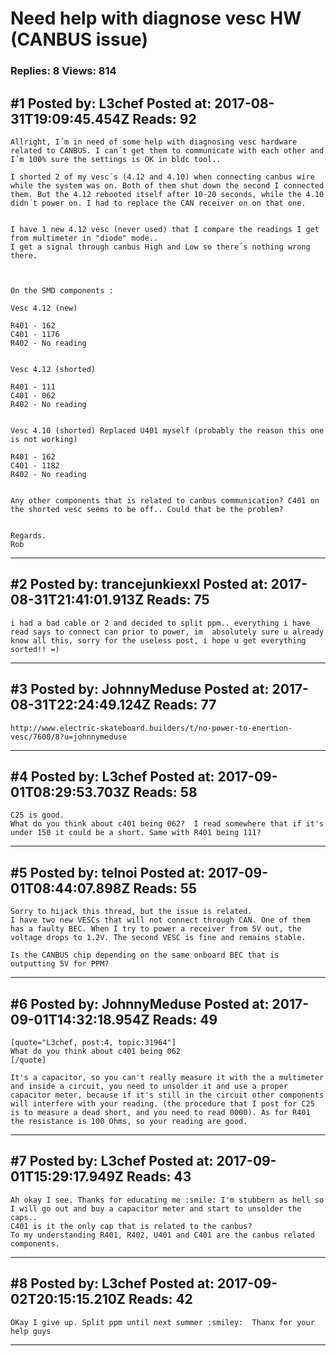# Need help with diagnose vesc HW (CANBUS issue)

### Replies: 8 Views: 814

## \#1 Posted by: L3chef Posted at: 2017-08-31T19:09:45.454Z Reads: 92

```
Allright, I´m in need of some help with diagnosing vesc hardware related to CANBUS. I can´t get them to communicate with each other and I´m 100% sure the settings is OK in bldc tool..

I shorted 2 of my vesc´s (4.12 and 4.10) when connecting canbus wire while the system was on. Both of them shut down the second I connected them. But the 4.12 rebooted itself after 10-20 seconds, while the 4.10 didn´t power on. I had to replace the CAN receiver on on that one.


I have 1 new 4.12 vesc (never used) that I compare the readings I get from multimeter in "diode" mode.. 
I get a signal through canbus High and Low so there´s nothing wrong there. 



On the SMD components : 

Vesc 4.12 (new)

R401 - 162
C401 - 1176
R402 - No reading


Vesc 4.12 (shorted)

R401 - 111
C401 - 062
R402 - No reading


Vesc 4.10 (shorted) Replaced U401 myself (probably the reason this one is not working)

R401 - 162
C401 - 1182
R402 - No reading


Any other components that is related to canbus communication? C401 on the shorted vesc seems to be off.. Could that be the problem?


Regards.
Rob
```

---
## \#2 Posted by: trancejunkiexxl Posted at: 2017-08-31T21:41:01.913Z Reads: 75

```
i had a bad cable or 2 and decided to split ppm.. everything i have read says to connect can prior to power, im  absolutely sure u already know all this, sorry for the useless post, i hope u get everything sorted!! =)
```

---
## \#3 Posted by: JohnnyMeduse Posted at: 2017-08-31T22:24:49.124Z Reads: 77

```
http://www.electric-skateboard.builders/t/no-power-to-enertion-vesc/7600/8?u=johnnymeduse
```

---
## \#4 Posted by: L3chef Posted at: 2017-09-01T08:29:53.703Z Reads: 58

```
C25 is good. 
What do you think about c401 being 062?  I read somewhere that if it's under 150 it could be a short. Same with R401 being 111?
```

---
## \#5 Posted by: telnoi Posted at: 2017-09-01T08:44:07.898Z Reads: 55

```
Sorry to hijack this thread, but the issue is related.
I have two new VESCs that will not connect through CAN. One of them has a faulty BEC. When I try to power a receiver from 5V out, the voltage drops to 1.2V. The second VESC is fine and remains stable.

Is the CANBUS chip depending on the same onboard BEC that is outputting 5V for PPM?
```

---
## \#6 Posted by: JohnnyMeduse Posted at: 2017-09-01T14:32:18.954Z Reads: 49

```
[quote="L3chef, post:4, topic:31964"]
What do you think about c401 being 062
[/quote]

It's a capacitor, so you can't really measure it with the a multimeter and inside a circuit, you need to unsolder it and use a proper capacitor meter, because if it's still in the circuit other components will interfere with your reading. (the procedure that I post for C25 is to measure a dead short, and you need to read 0000). As for R401 the resistance is 100 Ohms, so your reading are good.
```

---
## \#7 Posted by: L3chef Posted at: 2017-09-01T15:29:17.949Z Reads: 43

```
Ah okay I see. Thanks for educating me :smile: I'm stubbern as hell so I will go out and buy a capacitor meter and start to unsolder the caps.. 
C401 is it the only cap that is related to the canbus? 
To my understanding R401, R402, U401 and C401 are the canbus related components.
```

---
## \#8 Posted by: L3chef Posted at: 2017-09-02T20:15:15.210Z Reads: 42

```
OKay I give up. Split ppm until next summer :smiley:  Thanx for your help guys
```

---
